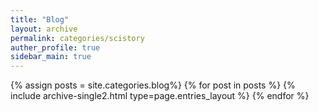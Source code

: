 ```yaml
---
title: "Blog"
layout: archive
permalink: categories/scistory
auther_profile: true
sidebar_main: true
---
```


{% assign posts = site.categories.blog%}
{% for post in posts %} {% include archive-single2.html type=page.entries_layout %} {% endfor %}